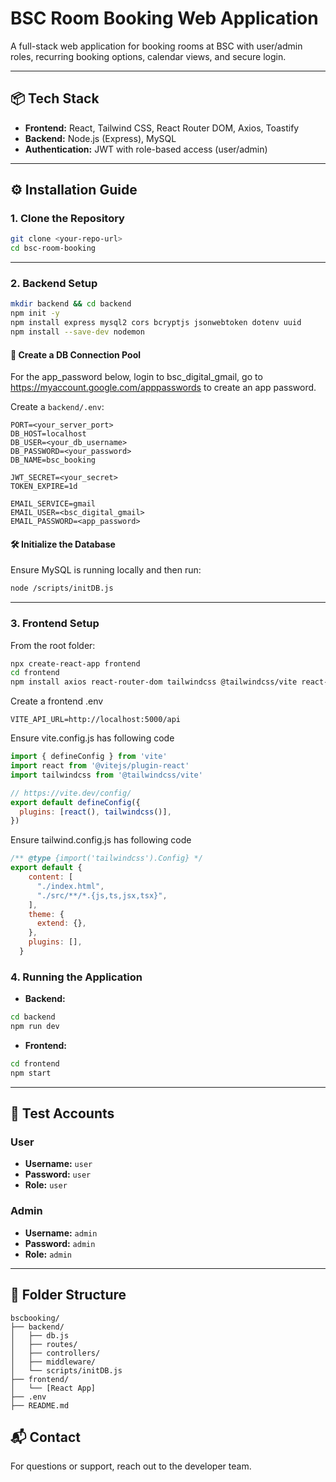 # BSC Room Booking Web Application

A full-stack web application for booking rooms at BSC with user/admin roles, recurring booking options, calendar views, and secure login.

---

## 📦 Tech Stack

- **Frontend:** React, Tailwind CSS, React Router DOM, Axios, Toastify
- **Backend:** Node.js (Express), MySQL
- **Authentication:** JWT with role-based access (user/admin)

---

## ⚙️ Installation Guide

### 1. Clone the Repository

```bash
git clone <your-repo-url>
cd bsc-room-booking
````

---

### 2. Backend Setup

```bash
mkdir backend && cd backend
npm init -y
npm install express mysql2 cors bcryptjs jsonwebtoken dotenv uuid
npm install --save-dev nodemon
```

#### 📁 Create a DB Connection Pool

For the app_password below, login to bsc_digital_gmail, go to https://myaccount.google.com/apppasswords to create an app password.

Create a `backend/.env`:

```
PORT=<your_server_port>
DB_HOST=localhost
DB_USER=<your_db_username>
DB_PASSWORD=<your_password>
DB_NAME=bsc_booking

JWT_SECRET=<your_secret>
TOKEN_EXPIRE=1d

EMAIL_SERVICE=gmail
EMAIL_USER=<bsc_digital_gmail>
EMAIL_PASSWORD=<app_password>
```

#### 🛠️ Initialize the Database

Ensure MySQL is running locally and then run:

```bash
node /scripts/initDB.js
```

---

### 3. Frontend Setup

From the root folder:

```bash
npx create-react-app frontend
cd frontend
npm install axios react-router-dom tailwindcss @tailwindcss/vite react-toastify @fortawesome/fontawesome-svg-core @fortawesome/free-solid-svg-icons @fortawesome/react-fontawesome
```

Create a frontend .env
```
VITE_API_URL=http://localhost:5000/api
```

Ensure vite.config.js has following code
```js
import { defineConfig } from 'vite'
import react from '@vitejs/plugin-react'
import tailwindcss from '@tailwindcss/vite'

// https://vite.dev/config/
export default defineConfig({
  plugins: [react(), tailwindcss()],
})

```

Ensure tailwind.config.js has following code
```js
/** @type {import('tailwindcss').Config} */
export default {
    content: [
      "./index.html",
      "./src/**/*.{js,ts,jsx,tsx}",
    ],
    theme: {
      extend: {},
    },
    plugins: [],
  }
```

### 4. Running the Application

* **Backend:**

```bash
cd backend
npm run dev
```

* **Frontend:**

```bash
cd frontend
npm start
```

---

## 🧪 Test Accounts

### User

* **Username:** `user`
* **Password:** `user`
* **Role:** `user`

### Admin

* **Username:** `admin`
* **Password:** `admin`
* **Role:** `admin`

---

## 📁 Folder Structure

```
bscbooking/
├── backend/
│   ├── db.js
│   ├── routes/
│   ├── controllers/
│   ├── middleware/
│   └── scripts/initDB.js
├── frontend/
│   └── [React App]
├── .env
├── README.md
```

## 📬 Contact

For questions or support, reach out to the developer team.